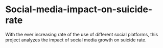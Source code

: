 # Social-media-impact-on-suicide-rate
With the ever increasing rate of the use of different social platforms, this project analyzes the impact of social media growth on suicide rate. 
